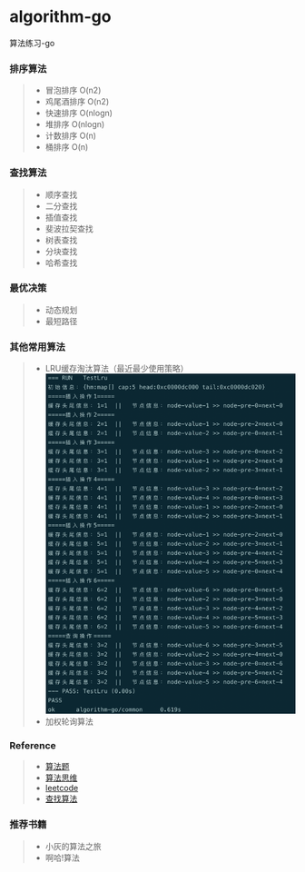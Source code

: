 # algorithm-go
算法练习-go

### 排序算法
> - 冒泡排序 O(n2)
> - 鸡尾酒排序 O(n2)
> - 快速排序 O(nlogn)
> - 堆排序 O(nlogn) 
> - 计数排序 O(n)
> - 桶排序 O(n)

### 查找算法
> - 顺序查找
> - 二分查找
> - 插值查找
> - 斐波拉契查找
> - 树表查找
> - 分块查找
> - 哈希查找


### 最优决策
> - 动态规划
> - 最短路径


### 其他常用算法
> - LRU缓存淘汰算法（最近最少使用策略）
![](images/lru_run_result.png)
> - 加权轮询算法
    

### Reference
> - [算法题](https://github.com/CyC2018/CS-Notes/blob/master/notes/%E5%89%91%E6%8C%87%20Offer%20%E9%A2%98%E8%A7%A3%20-%20%E7%9B%AE%E5%BD%95.md)
> - [算法思维](https://labuladong.gitbook.io/algo/) 
> - [leetcode](https://leetcode-cn.com/problemset/algorithms/)
> - [查找算法](https://zhuanlan.zhihu.com/p/64940290)


### 推荐书籍
> - 小灰的算法之旅
> - 啊哈!算法